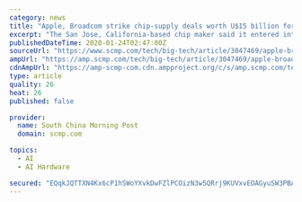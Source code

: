 ```yaml
---
category: news
title: "Apple, Broadcom strike chip-supply deals worth U$15 billion for devices released through mid-2023"
excerpt: "The San Jose, California-based chip maker said it entered into two multi-year pacts “for the supply of a ... Sign up now for our 50% early bird offer from SCMP Research: China AI Report. The all new SCMP China AI Report gives you exclusive first-hand insights and analysis into the latest industry developments, and actionable and objective ..."
publishedDateTime: 2020-01-24T02:47:00Z
sourceUrl: "https://www.scmp.com/tech/big-tech/article/3047469/apple-broadcom-strike-chip-supply-deals-worth-u15-billion-devices"
ampUrl: "https://amp.scmp.com/tech/big-tech/article/3047469/apple-broadcom-strike-chip-supply-deals-worth-u15-billion-devices"
cdnAmpUrl: "https://amp-scmp-com.cdn.ampproject.org/c/s/amp.scmp.com/tech/big-tech/article/3047469/apple-broadcom-strike-chip-supply-deals-worth-u15-billion-devices"
type: article
quality: 26
heat: 26
published: false

provider:
  name: South China Morning Post
  domain: scmp.com

topics:
  - AI
  - AI Hardware

secured: "EQqkJQTTXN4Kx6cP1hSWoYXvkDwFZlPCOizN3w5QRrj9KUVxvEOAGyuSW3PBAOjBjgjj4ZH8GAuqIzh7BesnZ4yEAIBhhqujEX0KJRZ2DzEcA197c70peoR8dMRNWu0DstKj9YJKUNNQyH2Uba49YMjY4PHXVUx51kmQRhB3mO0hUuozQL7lkPmNRw1ycEDrZBF/i7KhkS+pJvGwHvGN4G/Eu8/1jVzZiZlSx5i5KEibzx86aNlpLAwyPcdggvYToFLve4rxqWzpXG3l7KAm7q2yVe4IqoF5VAs50FYrtx9sfVibXNoyrl9qemD3g/hH676egkE84HzKG+zup1d7JGz1RhPVmP4G6SKZk13zFxaPPCObkHZ7UELFdNugoajVPr6bC1R4N7y6OEQQ73mHR1afpJ325RyTsfMBhbjAOfoLx2GiPPXKCiyQCBkSpJlxnXsTzflh0AkdvaFIeqtB6OShT8b0iXNpM3xQAibkmNI=;bN/PZ1cE29ozn3DCsCV/YA=="
---
```


